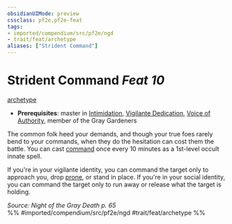 ```yaml
---
obsidianUIMode: preview
cssclass: pf2e,pf2e-feat
tags:
- imported/compendium/src/pf2e/ngd
- trait/feat/archetype
aliases: ["Strident Command"]
---
```

# Strident Command  *Feat 10*  
[archetype](archetype.md)  

- **Prerequisites**: master in [Intimidation](../skills.md#Intimidation), [Vigilante Dedication](vigilante-dedication-apg.md), [Voice of Authority](voice-of-authority-ngd.md), member of the Gray Gardeners

The common folk heed your demands, and though your true foes rarely bend to your commands, when they do the hesitation can cost them the battle. You can cast [command](../spells/command.md) once every 10 minutes as a 1st-level occult innate spell.

If you're in your vigilante identity, you can command the target only to approach you, drop [prone](conditions.md#Prone), or stand in place. If you're in your social identity, you can command the target only to run away or release what the target is holding.

*Source: Night of the Gray Death p. 65*  
%% #imported/compendium/src/pf2e/ngd #trait/feat/archetype %%